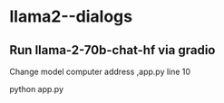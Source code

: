 # llama2--dialogs


## Run llama-2-70b-chat-hf via gradio

Change model computer address ,app.py line 10 

python app.py
